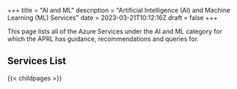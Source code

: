 +++
title = "AI and ML"
description = "Artificial Intelligence (AI) and Machine Learning (ML) Services"
date = 2023-03-21T10:12:16Z
draft = false
+++

This page lists all of the Azure Services under the AI and ML category for which the APRL has guidance, recommendations and queries for.

## Services List

{{< childpages >}}
